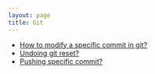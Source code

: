 ```yaml
---
layout: page
title: Git
---
```


- [How to modify a specific commit in git?](http://stackoverflow.com/a/1186549)
- [Undoing git reset?](http://stackoverflow.com/a/2531803)
- [Pushing specific commit?](http://stackoverflow.com/a/3230241)
